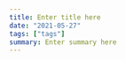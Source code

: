 ```yaml
---
title: Enter title here
date: "2021-05-27"
tags: ["tags"]
summary: Enter summary here
---
```


<img alt="" src="">


